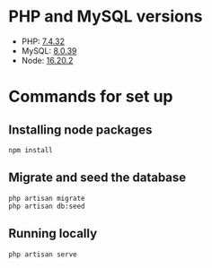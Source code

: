 # PHP and MySQL versions
- PHP: [7.4.32](https://www.php.net/releases/)
- MySQL: [8.0.39](https://dev.mysql.com/downloads/installer/)
- Node: [16.20.2](https://nodejs.org/en/blog/release/v16.20.2)

# Commands for set up

## Installing node packages
```
npm install
```

## Migrate and seed the database
```
php artisan migrate
php artisan db:seed
```

## Running locally
```
php artisan serve
```
